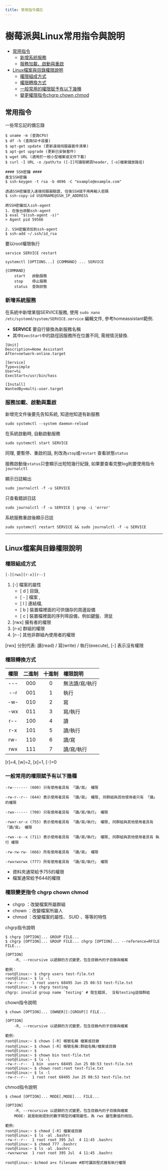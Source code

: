 ```yaml
---
title: 常用指令備忘
---
```

# 樹莓派與Linux常用指令與說明

- [常用指令](#常用指令)
  - [新增系統服務](#新增系統服務)
  - [服務加載、啟動與重啟](#服務加載啟動與重啟)
- [Linux檔案與目錄權限說明](#linux檔案與目錄權限說明)
  - [權限組成方式](#權限組成方式)
  - [權限轉換方式](#權限轉換方式)
  - [一般常用的權限賦予有以下幾種](#一般常用的權限賦予有以下幾種)
  - [變更權限指令chgrp chown chmod](#權限變更指令-chgrp-chown-chmod)

## 常用指令

一些常忘記的備忘錄
```
$ uname -m (查詢CPU)
$ df -h (查詢SD卡容量)
$ apt-get update (更新遠端伺服器套件清單)
$ apt-get upgrade (更新已安裝套件)
$ wget URL (適用於一般小型檔案或文件下載)
$ curl -I URL -o /path/to ([-I]可讀取網頁header, [-o]檔案儲放路徑)

#### SSH密鑰 ####
產生SSH密鑰
$ ssh-keygen -t rsa -b 4096 -C "example@example.com"

透過SSH密鑰登入遠端伺服器驗證, 往後SSH就不用再輸入密碼
$ ssh-copy-id USERNAME@SSH_IP_ADDRESS

將SSH密鑰加入ssh-agent
1. 在後台啟動ssh-agent
$ eval "$(ssh-agent -s)"
> Agent pid 59566

2. SSH密鑰添加到ssh-agent
$ ssh-add ~/.ssh/id_rsa
```

要以root權限執行
```
service SERVICE restart

systemctl [OPTIONS...] {COMMAND} ... SERVICE

{COMMAND}
    start   啟動服務
    stop    停止服務
    status  查詢狀態
```

### 新增系統服務

在系統中新增某個SERVICE服務, 使用 ```sudo nano /etc/systemd/system/SERVICE.service``` 編輯文件, 參考homeassistant範例.

- **SERVICE** 要自行替換為新服務名稱
- 其中```ExecStart```中的路徑因服務所在位置不同, 需視情況替換.

```
[Unit]
Description=Home Assistant
After=network-online.target

[Service]
Type=simple
User=%i
ExecStart=/usr/bin/hass

[Install]
WantedBy=multi-user.target
```
### 服務加載、啟動與重啟

新增完文件後要先告知系統, 知道他知道有新服務

```
sudo systemctl --system daemon-reload
```

在系統啟動時, 自動啟動服務

```
sudo systemctl start SERVICE
```

同理, 要暫停、重啟的話, 則改為```stop```或```restart``` 查看狀態```status```

服務啟動後```status```只會顯示出短短幾行紀錄, 如果要查看完整log則要使用指令```journalctl```

顯示日誌輸出

```
sudo journalctl -f -u SERVICE
```

只查看錯誤日誌

```
sudo journalctl -f -u SERVICE | grep -i 'error'
```

系統服務重啟後顯示日誌

```
sudo systemctl restart SERVICE && sudo journalctl -f -u SERVICE
```

---

## Linux檔案與目錄權限說明

### 權限組成方式


```[-][rwx][r-x][r--]```

1. [-] 檔案的屬性 
    - [ d ] 目錄, 
    - [ - ] 檔案 , 
    - [ l ] 連結檔, 
    - [ b ] 裝置檔裡面的可供儲存的周邊設備 
    - [ c ] 裝置檔裡面的序列埠設備，例如鍵盤、滑鼠
2. [rwx] 擁有者的權限
3. [r-x] 群組的權限
4. [r--] 其他非群組內使用者的權限

[rwx] 分別代表: 讀(read) / 寫(write) / 執行(execute), [-] 表示沒有權限

### 權限轉換方式

權限 | 二進制 | 十進制 | 權限說明
:---------:|:---------:|:---------:|:---------
 --- | 000 | 0 | 無法讀/寫/執行
 --r | 001 | 1 | 執行
 -w- | 010 | 2 | 寫
 -wx | 011 | 3 | 寫/執行
 r-- | 100 | 4 | 讀
 r-x | 101 | 5 | 讀/執行
 rw- | 110 | 6 | 讀/寫
 rwx | 111 | 7 | 讀/寫/執行

 [r]=4, [w]=2, [x]=1, [-]=0

### 一般常用的權限賦予有以下幾種

```
-rw------- (600) 只有使用者具有 「讀/寫」 權限

-rw-r--r-- (644) 表示使用者具有 「讀/寫」 權限, 同群組與其他使用者只有 「讀」 的權限

-rwx------ (700) 只有使用者具有 「讀/寫/執行」 權限

-rwxr-xr-x (755) 表示使用者具有 「讀/寫/執行」 權限, 同群組與其他使用者具有 「讀/寫」 權限

-rwx--x--x (711) 表示使用者具有 「讀/寫/執行」 權限, 同群組與其他使用者具有 執行 權限

-rw-rw-rw- (666) 所有使用者具有 「讀/寫」 權限

-rwxrwxrwx (777) 所有使用者具有 「讀/寫/執行」 權限
```

- 資料夾通常給予755的權限
- 檔案通常給予644的權限

### 權限變更指令 chgrp chown chmod

* chgrp ：改變檔案所屬群組
* chown ：改變檔案所屬人
* chmod ：改變檔案的屬性、 SUID 、等等的特性

chgrp指令說明
```
$ chgrp [OPTION]... GROUP FILE...
$ chgrp [OPTION]... GROUP FILE... chgrp [OPTION]... --reference=RFILE FILE...

[OPTION]
    -R, --recursive 以遞歸的方式變更，包含目錄內的子目錄與檔案

範例：
root@linux:~ $ chgrp users test-file.txt
root@linux:~ $ ls -l
-rw-r--r--  1 root users 68495 Jun 25 08:53 test-file.txt
root@linux:~ $ chgrp testing 
chgrp: invalid group name `testing' # 發生錯誤,  沒有testing這個群組
```

chown指令說明
```
$ chown [OPTION]... [OWNER][:[GROUP]] FILE...

[OPTION]
    -R, --recursive 以遞歸的方式變更，包含目錄內的子目錄與檔案

範例:
root@linux:~ $ chown [-R] 帳號名稱 檔案或目錄
root@linux:~ $ chown [-R] 帳號名稱:群組名稱/檔案或目錄
root@linux:~ $
root@linux:~ $ chown bin test-file.txt
root@linux:~ $ ls -l
-rw-r--r--  1 bin  users 68495 Jun 25 08:53 test-file.txt
root@linux:~ $ chown root:root test-file.txt
root@linux:~ $ ls -l
-rw-r--r--  1 root root 68495 Jun 25 08:53 test-file.txt
```

chmod指令說明

```
$ chmod [OPTION]... MODE[,MODE]... FILE...

[OPTION]
    -R, --recursive 以遞歸的方式變更，包含目錄內的子目錄與檔案
    MODE: 就是剛剛提到的數字類型的權限屬性，為 rwx 屬性數值的相加。

範例:
root@linux:~ $ chmod [-R] 檔案或目錄
root@linux:~ $ ls -al .bashrc
-rw-r--r--  1 root root 395 Jul  4 11:45 .bashrc
root@linux:~ $ chmod 777 .bashrc
root@linux:~ $ ls -al .bashrc
-rwxrwxrwx  1 root root 395 Jul  4 11:45 .bashrc

root@linux:~ $chmod a+x filename #即可讓該程式擁有執行權限
```